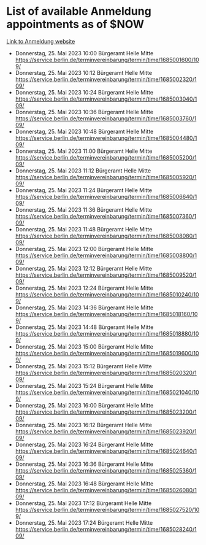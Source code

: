 # List of available Anmeldung appointments as of $NOW
[Link to Anmeldung website](https://service.berlin.de/terminvereinbarung/termin/tag.php?termin=1&anliegen[]=120686&dienstleisterlist=122210,122217,327316,122219,327312,122227,327314,122231,327346,122243,327348,122254,122252,329742,122260,329745,122262,329748,122271,327278,122273,327274,122277,327276,330436,122280,327294,122282,327290,122284,327292,122291,327270,122285,327266,122286,327264,122296,327268,150230,329760,122297,327286,122294,327284,122312,329763,122314,329775,122304,327330,122311,327334,122309,327332,317869,122281,327352,122279,329772,122283,122276,327324,122274,327326,122267,329766,122246,327318,122251,327320,122257,327322,122208,327298,122226,327300&herkunft=http%3A%2F%2Fservice.berlin.de%2Fdienstleistung%2F120686%2F)
- Donnerstag, 25. Mai 2023 10:00 Bürgeramt Helle Mitte https://service.berlin.de/terminvereinbarung/termin/time/1685001600/109/
- Donnerstag, 25. Mai 2023 10:12 Bürgeramt Helle Mitte https://service.berlin.de/terminvereinbarung/termin/time/1685002320/109/
- Donnerstag, 25. Mai 2023 10:24 Bürgeramt Helle Mitte https://service.berlin.de/terminvereinbarung/termin/time/1685003040/109/
- Donnerstag, 25. Mai 2023 10:36 Bürgeramt Helle Mitte https://service.berlin.de/terminvereinbarung/termin/time/1685003760/109/
- Donnerstag, 25. Mai 2023 10:48 Bürgeramt Helle Mitte https://service.berlin.de/terminvereinbarung/termin/time/1685004480/109/
- Donnerstag, 25. Mai 2023 11:00 Bürgeramt Helle Mitte https://service.berlin.de/terminvereinbarung/termin/time/1685005200/109/
- Donnerstag, 25. Mai 2023 11:12 Bürgeramt Helle Mitte https://service.berlin.de/terminvereinbarung/termin/time/1685005920/109/
- Donnerstag, 25. Mai 2023 11:24 Bürgeramt Helle Mitte https://service.berlin.de/terminvereinbarung/termin/time/1685006640/109/
- Donnerstag, 25. Mai 2023 11:36 Bürgeramt Helle Mitte https://service.berlin.de/terminvereinbarung/termin/time/1685007360/109/
- Donnerstag, 25. Mai 2023 11:48 Bürgeramt Helle Mitte https://service.berlin.de/terminvereinbarung/termin/time/1685008080/109/
- Donnerstag, 25. Mai 2023 12:00 Bürgeramt Helle Mitte https://service.berlin.de/terminvereinbarung/termin/time/1685008800/109/
- Donnerstag, 25. Mai 2023 12:12 Bürgeramt Helle Mitte https://service.berlin.de/terminvereinbarung/termin/time/1685009520/109/
- Donnerstag, 25. Mai 2023 12:24 Bürgeramt Helle Mitte https://service.berlin.de/terminvereinbarung/termin/time/1685010240/109/
- Donnerstag, 25. Mai 2023 14:36 Bürgeramt Helle Mitte https://service.berlin.de/terminvereinbarung/termin/time/1685018160/109/
- Donnerstag, 25. Mai 2023 14:48 Bürgeramt Helle Mitte https://service.berlin.de/terminvereinbarung/termin/time/1685018880/109/
- Donnerstag, 25. Mai 2023 15:00 Bürgeramt Helle Mitte https://service.berlin.de/terminvereinbarung/termin/time/1685019600/109/
- Donnerstag, 25. Mai 2023 15:12 Bürgeramt Helle Mitte https://service.berlin.de/terminvereinbarung/termin/time/1685020320/109/
- Donnerstag, 25. Mai 2023 15:24 Bürgeramt Helle Mitte https://service.berlin.de/terminvereinbarung/termin/time/1685021040/109/
- Donnerstag, 25. Mai 2023 16:00 Bürgeramt Helle Mitte https://service.berlin.de/terminvereinbarung/termin/time/1685023200/109/
- Donnerstag, 25. Mai 2023 16:12 Bürgeramt Helle Mitte https://service.berlin.de/terminvereinbarung/termin/time/1685023920/109/
- Donnerstag, 25. Mai 2023 16:24 Bürgeramt Helle Mitte https://service.berlin.de/terminvereinbarung/termin/time/1685024640/109/
- Donnerstag, 25. Mai 2023 16:36 Bürgeramt Helle Mitte https://service.berlin.de/terminvereinbarung/termin/time/1685025360/109/
- Donnerstag, 25. Mai 2023 16:48 Bürgeramt Helle Mitte https://service.berlin.de/terminvereinbarung/termin/time/1685026080/109/
- Donnerstag, 25. Mai 2023 17:12 Bürgeramt Helle Mitte https://service.berlin.de/terminvereinbarung/termin/time/1685027520/109/
- Donnerstag, 25. Mai 2023 17:24 Bürgeramt Helle Mitte https://service.berlin.de/terminvereinbarung/termin/time/1685028240/109/

